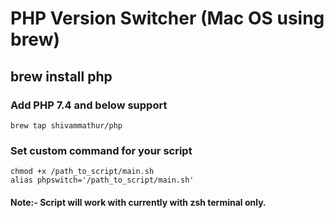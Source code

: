 # PHP Version Switcher (Mac OS using brew)
  ## brew install php
  
  ### Add PHP 7.4 and below support
    brew tap shivammathur/php
  ### Set custom command for your script
    chmod +x /path_to_script/main.sh
    alias phpswitch='/path_to_script/main.sh'
  
  
#### Note:- Script will work with currently with zsh terminal only.

